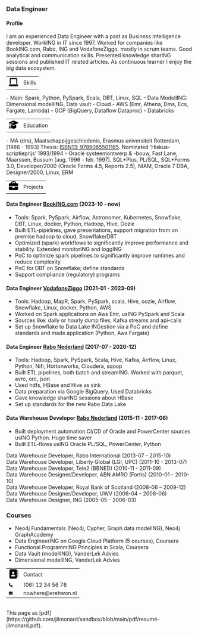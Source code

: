 <head>
   <meta name="robots" content="noindex">
</head>

### Data Engineer

#### Profile
I am an experienced Data Engineer with a past as Business Intelligence developer. WorkING in IT since 1997. Worked for companies like BookING.com, Rabo, ING and VodafoneZiggo, mostly in scrum teams. 
Good analytical and communication skills. Presented knowledge sharING sessions and published IT related articles. As continuous learner I enjoy the big data ecosystem.

<table>
  <tr>
    <td>
    <img src="img/laptop-solid.svg" width="25" height="25" alt="Skills"></td>
    <td>Skills</td>
  </tr>
</table>
- Main: Spark, Python, PySpark, Scala, DBT, Linux, SQL
- Data ModellING: Dimensional modellING, Data vault
- Cloud
   - AWS (Emr, Athena, Dms, Ecs, Fargate, Lambda)
   - GCP (BigQuery, Dataflow Dataproc)
   - Databricks


<table>
  <tr>
    <td>
    <img src="img/graduation-cap-solid.svg" width="25" height="25" alt="Education"></td>
    <td>Education</td>
  </tr>
</table>
- MA (drs), Maatschappijgeschiedenis, Erasmus universiteit Rotterdam, [1986 - 1993]
Thesis: <a href="https://verloren.nl/Webshop/Detail/catid/22584/eid/25786/de-vertrouwde-van-mijn-hart" target="_blank">ISBN13: 9789065501165</a>. Nominated ‘Hiskus-scriptieprijs’ 1993/1994			        		
- Oracle systeemontwerp & -bouw, Fast Lane, Maarssen, Bussum
[aug. 1996 - feb. 1997]. SQL*Plus, PL/SQL, SQL*Forms 3.0, Developer/2000 (Oracle Forms 4.5, Reports 2.5), NIAM, Oracle 7 DBA, Designer/2000, Linux, ERM


<table>
  <tr>
    <td>
    <img src="img/briefcase-solid.svg" width="25" height="25" alt="Projects"></td>
    <td>Projects</td>
  </tr>
</table>

#### Data Engineer <a href="https://www.bookING.com/" target="_blank">BookING.com</a> (2023-10 - now)
- Tools: Spark, PySpark, Airflow, Astronomer, Kubernetes, Snowflake, DBT, Linux, docker, Python, Hadoop, Hive, Oozie
- Built ETL-pipelines, gave presentations, support migration from on premise hadoop to cloud, Snowflake/DBT
- Optimized (spark) workflows to significantly improve performance and stability. Extended monitorING and loggING
- PoC to optimize spark pipelines to significantly improve runtimes and reduce complexity
- PoC for DBT on Snowflake; define standards
- Support compliance (regulatory) programs

#### Data Engineer <a href="https://www.vodafoneziggo.nl/" target="_blank">VodafoneZiggo</a> (2021-01 - 2023-09)
- Tools: Hadoop, MapR, Spark, PySpark, scala, Hive, oozie, Airflow, Snowflake, Linux, docker, Python, AWS
- Worked on Spark applications on Aws Emr, usING PySpark and Scala
- Sources like: daily or hourly dump files, Kafka streams and api-calls
- Set up Snowflake to Data Lake INGestion via a PoC and define standards and made application (Python, Aws Fargate)


#### Data Engineer <a href="https://www.rabobank.nl/" target="_blank">Rabo Nederland</a> (2017-07 - 2020-12)
- Tools: Hadoop, Spark, PySpark, Scala, Hive, Kafka, Airflow, Linux, Python, Nifi, Hortonworks, Cloudera, sqoop
- Built ETL pipelines, both batch and streamING. Worked with parquet, avro, orc, json
- Used hdfs, HBase and Hive as sink
- Data preparation via Google BigQuery. Used Databricks
- Gave knowledge sharING sessions about HBase
- Set up standards for the new Rabo Data Lake

#### Data Warehouse Developer <a href="https://www.rabobank.nl/" target="_blank">Rabo Nederland</a> (2015-11 - 2017-06)
- Built deployment automation CI/CD of Oracle and PowerCenter sources usING Python. Huge time saver
-  Built ETL-flows usING Oracle PL/SQL, PowerCenter, Python

Data Warehouse Developer, Rabo International (2013-07 - 2015-10)  
Data Warehouse Developer, Liberty Global (LGI, UPC) (2011-10 - 2013-07)  
Data Warehouse Developer, Tele2 (BBNED) (2010-11 - 2011-09)  
Data Warehouse Designer/Developer, ABN AMRO (Fortis) (2010-01 - 2010-10)   
Data Warehouse Developer, Royal Bank of Scotland (2008-06 – 2009-12)   
Data Warehouse Designer/Developer, UWV (2006-04 - 2008-06)  
Data Warehouse Designer, ING (2005-05 - 2006-03)    


### Courses
- Neo4j Fundamentals (Neo4j, Cypher, Graph data modelING), Neo4j GraphAcademy 
- Data EngineerING on Google Cloud Platform (5 courses), Coursera 
- Functional ProgrammING Principles in Scala, Coursera
- Data Vault (modellING), VanderLek Advies
- Dimensional modellING, VanderLek Advies


<table>
  <tr>
    <td>
    <img src="img/address-book-solid.svg" width="25" height="25" alt="Contact"></td>
    <td>Contact</td>
  </tr>
  <tr>
    <td>
    <img src="img/phone-solid.svg" width="10" height="10" alt="Phone"></td>
    <td>(06) 12 34 56 78</td>
  </tr>
  <tr>
    <td>
    <img src="img/envelope-solid.svg" width="10" height="10" alt="email"></td>
    <td>nowhere@erehwon.nl</td>
  </tr>
</table>

<BR>
This page as [pdf](https://github.com/jlimonard/sandbox/blob/main/pdf/resumé-jlimonard.pdf).
